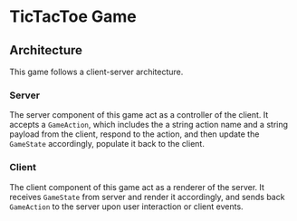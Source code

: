# TicTacToe Game

## Architecture
This game follows a client-server architecture.

### Server
The server component of this game act as a controller of the client. It accepts a `GameAction`, 
which includes the a string action name and a string payload from the client, respond to the 
action, and then update the `GameState` accordingly, populate it back to the client. 
 
### Client
The client component of this game act as a renderer of the server. It receives `GameState` from 
server and render it accordingly, and sends back `GameAction` to the server upon user interaction 
or client events.